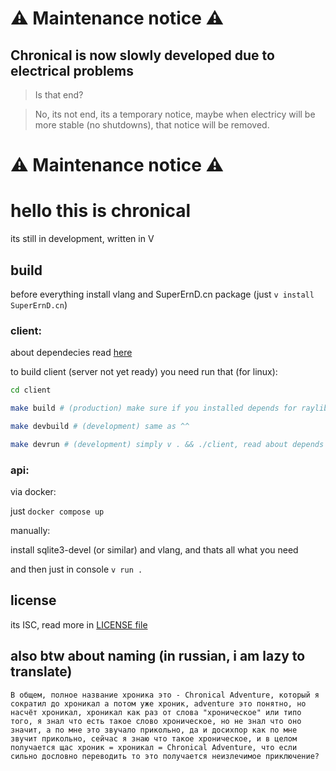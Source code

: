 # ⚠️ Maintenance notice ⚠️

## Chronical is now slowly developed due to electrical problems

> Is that end?

> No, its not end, its a temporary notice, maybe when electricy will be more stable (no shutdowns), that notice will be removed.

# ⚠️ Maintenance notice ⚠️

# hello this is chronical

its still in development, written in V

## build

before everything install vlang and SuperErnD.cn package (just `v install SuperErnD.cn`)

### client:

about dependecies read [here](https://github.com/raysan5/raylib/wiki/Working-on-GNU-Linux)

to build client (server not yet ready) you need run that (for linux):

```sh 
cd client

make build # (production) make sure if you installed depends for raylib, and v

make devbuild # (development) same as ^^

make devrun # (development) simply v . && ./client, read about depends ^^^
```

### api:

via docker:

just `docker compose up`

manually:

install sqlite3-devel (or similar) and vlang, and thats all what you need

and then just in console `v run .`

## license

its ISC, read more in [LICENSE file](./LICENSE)

## also btw about naming (in russian, i am lazy to translate)

```В общем, полное название хроника это - Chronical Adventure, который я сократил до хроникал а потом уже хроник, adventure это понятно, но насчёт хроникал, хроникал как раз от слова "хроническое" или типо того, я знал что есть такое слово хроническое, но не знал что оно значит, а по мне это звучало прикольно, да и досихпор как по мне звучит прикольно, сейчас я знаю что такое хроническое, и в целом получается щас хроник = хроникал = Chronical Adventure, что если сильно дословно переводить то это получается неизлечимое приключение?```